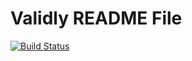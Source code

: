 # Validly README File

[![Build Status](https://travis-ci.org/nas5w/validly.svg?branch=master)](https://travis-ci.org/nas5w/validly)
